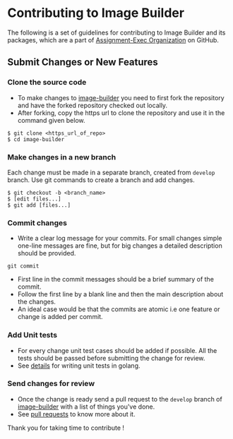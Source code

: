 # Contributing to Image Builder

The following is a set of guidelines for contributing to Image Builder and its packages, which are a part of [Assignment-Exec Organization](https://github.com/assignment-exec) on GitHub.

## Submit Changes or New Features

### Clone the source code
- To make changes to [image-builder](https://github.com/assignment-exec/image-builder) you need to first fork the repository and have the forked repository checked out locally.
- After forking, copy the https url to clone the repository and use it in the command given below.
```commandline
$ git clone <https_url_of_repo>
$ cd image-builder
```

### Make changes in a new branch
Each change must be made in a separate branch, created from `develop` branch. Use git commands to create a branch and add changes.
```commandline
$ git checkout -b <branch_name>
$ [edit files...]
$ git add [files...]
```

### Commit changes
- Write a clear log message for your commits. For small changes simple one-line messages are fine, but for big changes a detailed description should be provided.
```commandline
git commit
```
- First line in the commit messages should be a brief summary of the commit.
- Follow the first line by a blank line and then the main description about the changes.
- An ideal case would be that the commits are atomic i.e one feature or change is added per commit.

### Add Unit tests
- For every change unit test cases should be added if possible. All the tests should be passed before submitting the change for review.
- See [details](https://golang.org/pkg/testing/) for writing unit tests in golang.

### Send changes for review
- Once the change is ready send a pull request to the `develop` branch of [image-builder](https://github.com/assignment-exec/image-builder/pull/new/develop) with a list of things you've done.
- See [pull requests](http://help.github.com/pull-requests/) to know more about it. 


Thank you for taking time to contribute !